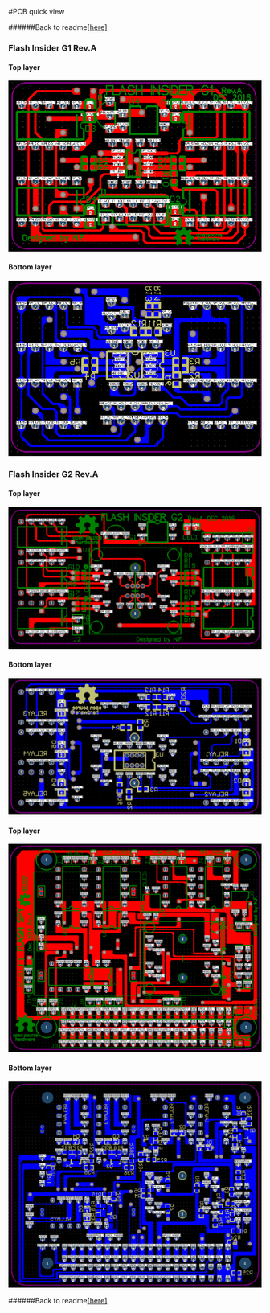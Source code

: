 #PCB quick view

######Back to readme[[here]](https://github.com/NicholasFengTW/FlashSpy/blob/master/README.md)



### Flash Insider G1 Rev.A
#### Top layer
![pic_flash_insider_g1_top.png](.\pic\pic_flash_insider_g1_top.png)
#### Bottom layer
![pic_flash_insider_g1_bot.png](.\pic\pic_flash_insider_g1_bot.png)

### Flash Insider G2 Rev.A
#### Top layer
![pic_flash_insider_g2_top.png](.\pic\pic_flash_insider_g2_top.png)
#### Bottom layer
![pic_flash_insider_g2_bot.png](.\pic\pic_flash_insider_g2_bot.png)

#### Top layer
![pic_flash_spy_top.png](.\pic\pic_flash_spy_top.png)

#### Bottom layer
![pic_flash_spy_bot.png](.\pic\pic_flash_spy_bot.png)


######Back to readme[[here]](https://github.com/NicholasFengTW/FlashSpy/blob/master/README.md)


